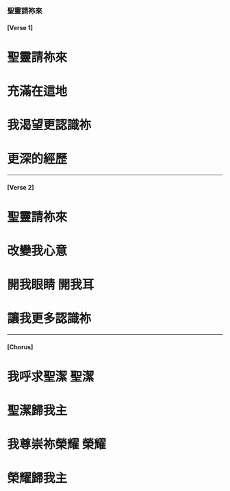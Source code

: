 ### 聖靈請祢來  
#### [Verse 1] 
# 聖靈請祢來
# 充滿在這地
# 我渴望更認識祢
# 更深的經歷

---

#### [Verse 2]
# 聖靈請祢來
# 改變我心意
# 開我眼睛 開我耳
# 讓我更多認識祢

---

#### [Chorus]
# 我呼求聖潔 聖潔
# 聖潔歸我主
# 我尊崇祢榮耀 榮耀
# 榮耀歸我主

